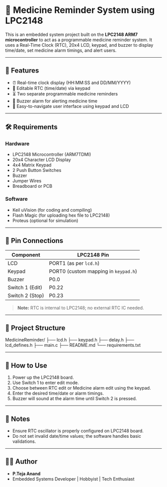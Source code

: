 # 💊 Medicine Reminder System using LPC2148

This is an embedded system project built on the **LPC2148 ARM7 microcontroller** to act as a programmable medicine reminder system. It uses a Real-Time Clock (RTC), 20x4 LCD, keypad, and buzzer to display time/date, set medicine alarm timings, and alert users.

---

## 🚀 Features

- ⏰ Real-time clock display (HH:MM:SS and DD/MM/YYYY)
- 📆 Editable RTC (time/date) via keypad
- ⏳ Two separate programmable medicine reminders
- 🔔 Buzzer alarm for alerting medicine time
- 🧠 Easy-to-navigate user interface using keypad and LCD

---

## 🛠️ Requirements

### Hardware

- LPC2148 Microcontroller (ARM7TDMI)
- 20x4 Character LCD Display
- 4x4 Matrix Keypad
- 2 Push Button Switches
- Buzzer
- Jumper Wires
- Breadboard or PCB

### Software

- Keil uVision (for coding and compiling)
- Flash Magic (for uploading hex file to LPC2148)
- Proteus (optional for simulation)

---

## 🧰 Pin Connections

| Component | LPC2148 Pin |
|----------|--------------|
| LCD      | PORT1 (as per `lcd.h`) |
| Keypad   | PORT0 (custom mapping in `keypad.h`) |
| Buzzer   | P0.0         |
| Switch 1 (Edit) | P0.22  |
| Switch 2 (Stop) | P0.23  |

> **Note:** RTC is internal to LPC2148; no external RTC IC needed.

---

## 📂 Project Structure

MedicineReminder/
├── lcd.h
├── keypad.h
├── delay.h
├── lcd_defines.h
├── main.c
├── README.md
└── requirements.txt

---

## 📝 How to Use

1. Power up the LPC2148 board.
2. Use Switch 1 to enter edit mode.
3. Choose between RTC edit or Medicine alarm edit using the keypad.
4. Enter the desired time/date or alarm timings.
5. Buzzer will sound at the alarm time until Switch 2 is pressed.

---

## 📌 Notes

- Ensure RTC oscillator is properly configured on LPC2148 board.
- Do not set invalid date/time values; the software handles basic validations.

---

## 🙋‍♂️ Author

- **P.Teja Anand**
- Embedded Systems Developer | Hobbyist | Tech Enthusiast

